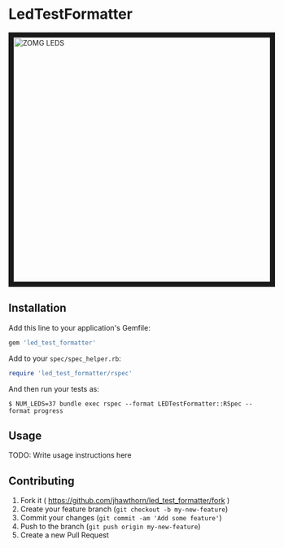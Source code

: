 # LedTestFormatter

<a href="http://www.youtube.com/watch?feature=player_embedded&v=U_W_cNbG-ek" target="_blank">
<img src="http://img.youtube.com/vi/U_W_cNbG-ek/0.jpg" alt="ZOMG LEDS" width="640" height="480" border="10" />
</a>

## Installation

Add this line to your application's Gemfile:

```ruby
gem 'led_test_formatter'
```

Add to your `spec/spec_helper.rb`:

```ruby
require 'led_test_formatter/rspec'
```


And then run your tests as:

    $ NUM_LEDS=37 bundle exec rspec --format LEDTestFormatter::RSpec --format progress

## Usage

TODO: Write usage instructions here

## Contributing

1. Fork it ( https://github.com/jhawthorn/led_test_formatter/fork )
2. Create your feature branch (`git checkout -b my-new-feature`)
3. Commit your changes (`git commit -am 'Add some feature'`)
4. Push to the branch (`git push origin my-new-feature`)
5. Create a new Pull Request
